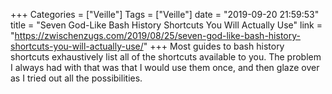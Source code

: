 +++
Categories = ["Veille"]
Tags = ["Veille"]
date = "2019-09-20 21:59:53"
title = "Seven God-Like Bash History Shortcuts You Will Actually Use"
link = "https://zwischenzugs.com/2019/08/25/seven-god-like-bash-history-shortcuts-you-will-actually-use/"
+++
Most guides to bash history shortcuts exhaustively list all of the shortcuts available to you. The problem I always had with that was that I would use them once, and then glaze over as I tried out all the possibilities.
